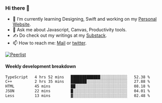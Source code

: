 ### Hi there 👋

- 🌱 I’m currently learning Designing, Swift and working on my [Personal Website](https://kvaishak.com/).
- 💬 Ask me about Javascript, Canvas,  Productivity tools. 
- :writing_hand: Do check out my writings at my [Substack](https://kvaishak.substack.com/).
- 📫 How to reach me: [Mail](mailto:vaishak.kaippanchery@gmail.com) or [twitter](https://twitter.com/kvaishack).

[![Peerlist](https://github-readme-badge.peerlist.io/api/vaishak)](https://peerlist.io/vaishak)

#### Weekly development breakdown

<!--START_SECTION:waka-->

```txt
TypeScript   4 hrs 52 mins   █████████████░░░░░░░░░░░░   52.38 %
C++          2 hrs 35 mins   ███████░░░░░░░░░░░░░░░░░░   27.88 %
HTML         45 mins         ██░░░░░░░░░░░░░░░░░░░░░░░   08.18 %
JSON         22 mins         █░░░░░░░░░░░░░░░░░░░░░░░░   04.01 %
Less         13 mins         ▓░░░░░░░░░░░░░░░░░░░░░░░░   02.48 %
```

<!--END_SECTION:waka-->
